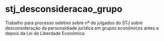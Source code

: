 # stj_desconsideracao_grupo
Trabalho para processo seletivo sobre nº de julgados do STJ sobre desconsideração da personaldiade jurídica em grupos econômicos antes e depois da Lei de Liberdade Econômica
